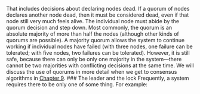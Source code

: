 That includes decisions about declaring nodes dead. If a quorum of nodes declares another node
dead, then it must be considered dead, even if that node still very much feels alive. The individual
node must abide by the quorum decision and step down. Most commonly, the quorum is an absolute majority of more than half the nodes (although other kinds
of quorums are possible). A majority quorum allows the system to continue working if individual nodes
have failed (with three nodes, one failure can be tolerated; with five nodes, two failures can be
tolerated). However, it is still safe, because there can only be only one majority in the
system—there cannot be two majorities with conflicting decisions at the same time. We will discuss
the use of quorums in more detail when we get to consensus algorithms in [Chapter 9](ch09.html#ch_consistency). ### The leader and the lock 
Frequently, a system requires there to be only one of some thing. For example: